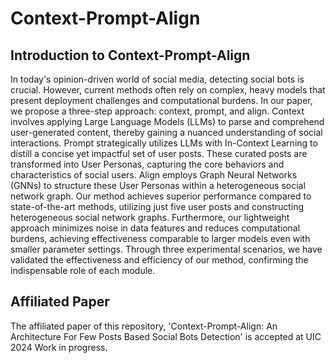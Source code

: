 # Context-Prompt-Align
## Introduction to Context-Prompt-Align
In today's opinion-driven world of social media, detecting social bots is crucial. However, current methods often rely on complex, heavy models that present deployment challenges and computational burdens. In our paper, we propose a three-step approach: context, prompt, and align. Context involves applying Large Language Models (LLMs) to parse and comprehend user-generated content, thereby gaining a nuanced understanding of social interactions. Prompt strategically utilizes LLMs with In-Context Learning to distill a concise yet impactful set of user posts. These curated posts are transformed into User Personas, capturing the core behaviors and characteristics of social users. Align employs Graph Neural Networks (GNNs) to structure these User Personas within a heterogeneous social network graph. Our method achieves superior performance compared to state-of-the-art methods, utilizing just five user posts and constructing heterogeneous social network graphs. Furthermore, our lightweight approach minimizes noise in data features and reduces computational burdens, achieving effectiveness comparable to larger models even with smaller parameter settings. Through three experimental scenarios, we have validated the effectiveness and efficiency of our method, confirming the indispensable role of each module.

## Affiliated Paper
The affiliated paper of this repository, 'Context-Prompt-Align: An Architecture For Few Posts Based Social Bots Detection' is accepted at UIC 2024 Work in progress.

